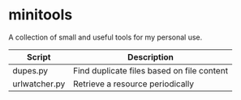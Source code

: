 minitools
=========

A collection of small and useful tools for my personal use.

Script   | Description
---------|-------------
dupes.py | Find duplicate files based on file content
urlwatcher.py | Retrieve a resource periodically